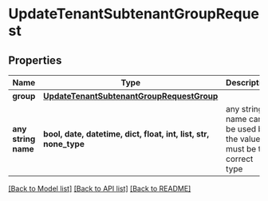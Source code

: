 # UpdateTenantSubtenantGroupRequest


## Properties
Name | Type | Description | Notes
------------ | ------------- | ------------- | -------------
**group** | [**UpdateTenantSubtenantGroupRequestGroup**](UpdateTenantSubtenantGroupRequestGroup.md) |  | 
**any string name** | **bool, date, datetime, dict, float, int, list, str, none_type** | any string name can be used but the value must be the correct type | [optional]

[[Back to Model list]](../README.md#documentation-for-models) [[Back to API list]](../README.md#documentation-for-api-endpoints) [[Back to README]](../README.md)


